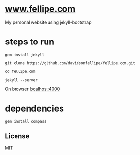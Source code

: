 # www.fellipe.com

My personal website using jekyll-bootstrap

# steps to run

    gem install jekyll

    git clone https://github.com/davidsonfellipe/fellipe.com.git

    cd fellipe.com

    jekyll --server

On browser [localhost:4000](localhost:4000)


# dependencies

    gem install compass

## License

[MIT](http://opensource.org/licenses/MIT)
